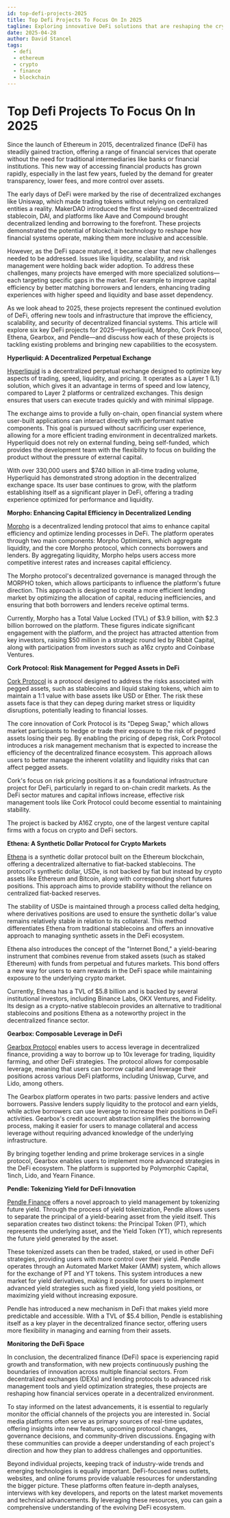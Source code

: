```yaml
---
id: top-defi-projects-2025
title: Top Defi Projects To Focus On In 2025
tagline: Exploring innovative DeFi solutions that are reshaping the crypto landscape
date: 2025-04-28
author: David Stancel
tags:
  - defi
  - ethereum
  - crypto
  - finance
  - blockchain
---
```


# Top Defi Projects To Focus On In 2025

Since the launch of Ethereum in 2015, decentralized finance (DeFi) has steadily gained traction, offering a range of financial services that operate without the need for traditional intermediaries like banks or financial institutions. This new way of accessing financial products has grown rapidly, especially in the last few years, fueled by the demand for greater transparency, lower fees, and more control over assets. 

The early days of DeFi were marked by the rise of decentralized exchanges like Uniswap, which made trading tokens without relying on centralized entities a reality. MakerDAO introduced the first widely-used decentralized stablecoin, DAI, and platforms like Aave and Compound brought decentralized lending and borrowing to the forefront. These projects demonstrated the potential of blockchain technology to reshape how financial systems operate, making them more inclusive and accessible.

However, as the DeFi space matured, it became clear that new challenges needed to be addressed. Issues like liquidity, scalability, and risk management were holding back wider adoption. To address these challenges, many projects have emerged with more specialized solutions—each targeting specific gaps in the market. For example to improve capital efficiency by better matching borrowers and lenders, enhancing trading experiences with higher speed and liquidity and base asset dependency.

As we look ahead to 2025, these projects represent the continued evolution of DeFi, offering new tools and infrastructure that improve the efficiency, scalability, and security of decentralized financial systems.
This article will explore six key DeFi projects for 2025—Hyperliquid, Morpho, Cork Protocol, Ethena, Gearbox, and Pendle—and discuss how each of these projects is tackling existing problems and bringing new capabilities to the ecosystem.

**Hyperliquid: A Decentralized Perpetual Exchange**

[Hyperliquid](https://hyperliquid.xyz/) is a decentralized perpetual exchange designed to optimize key aspects of trading, speed, liquidity, and pricing. It operates as a Layer 1 (L1) solution, which gives it an advantage in terms of speed and low latency, compared to Layer 2 platforms or centralized exchanges. This design ensures that users can execute trades quickly and with minimal slippage. 

The exchange aims to provide a fully on-chain, open financial system where user-built applications can interact directly with performant native components. This goal is pursued without sacrificing user experience, allowing for a more efficient trading environment in decentralized markets. Hyperliquid does not rely on external funding, being self-funded, which provides the development team with the flexibility to focus on building the product without the pressure of external capital. 

With over 330,000 users and $740 billion in all-time trading volume, Hyperliquid has demonstrated strong adoption in the decentralized exchange space. Its user base continues to grow, with the platform establishing itself as a significant player in DeFi, offering a trading experience optimized for performance and liquidity. 

**Morpho: Enhancing Capital Efficiency in Decentralized Lending**

[Morpho](https://morpho.org/) is a decentralized lending protocol that aims to enhance capital efficiency and optimize lending processes in DeFi. The platform operates through two main components: Morpho Optimizers, which aggregate liquidity, and the core Morpho protocol, which connects borrowers and lenders. By aggregating liquidity, Morpho helps users access more competitive interest rates and increases capital efficiency. 

The Morpho protocol's decentralized governance is managed through the MORPHO token, which allows participants to influence the platform's future direction. This approach is designed to create a more efficient lending market by optimizing the allocation of capital, reducing inefficiencies, and ensuring that both borrowers and lenders receive optimal terms. 

Currently, Morpho has a Total Value Locked (TVL) of $3.9 billion, with $2.3 billion borrowed on the platform. These figures indicate significant engagement with the platform, and the project has attracted attention from key investors, raising $50 million in a strategic round led by Ribbit Capital, along with participation from investors such as a16z crypto and Coinbase Ventures. 

**Cork Protocol: Risk Management for Pegged Assets in DeFi**

[Cork Protocol](https://corkprotocol.com/) is a protocol designed to address the risks associated with pegged assets, such as stablecoins and liquid staking tokens, which aim to maintain a 1:1 value with base assets like USD or Ether. The risk these assets face is that they can depeg during market stress or liquidity disruptions, potentially leading to financial losses. 

The core innovation of Cork Protocol is its "Depeg Swap," which allows market participants to hedge or trade their exposure to the risk of pegged assets losing their peg. By enabling the pricing of depeg risk, Cork Protocol introduces a risk management mechanism that is expected to increase the efficiency of the decentralized finance ecosystem. This approach allows users to better manage the inherent volatility and liquidity risks that can affect pegged assets. 

Cork's focus on risk pricing positions it as a foundational infrastructure project for DeFi, particularly in regard to on-chain credit markets. As the DeFi sector matures and capital inflows increase, effective risk management tools like Cork Protocol could become essential to maintaining stability.

The project is backed by A16Z crypto, one of the largest venture capital firms with a focus on crypto and DeFi sectors. 

**Ethena: A Synthetic Dollar Protocol for Crypto Markets**

[Ethena](https://www.ethena.fi/) is a synthetic dollar protocol built on the Ethereum blockchain, offering a decentralized alternative to fiat-backed stablecoins. The protocol's synthetic dollar, USDe, is not backed by fiat but instead by crypto assets like Ethereum and Bitcoin, along with corresponding short futures positions. This approach aims to provide stability without the reliance on centralized fiat-backed reserves. 

The stability of USDe is maintained through a process called delta hedging, where derivatives positions are used to ensure the synthetic dollar's value remains relatively stable in relation to its collateral. This method differentiates Ethena from traditional stablecoins and offers an innovative approach to managing synthetic assets in the DeFi ecosystem. 

Ethena also introduces the concept of the "Internet Bond," a yield-bearing instrument that combines revenue from staked assets (such as staked Ethereum) with funds from perpetual and futures markets. This bond offers a new way for users to earn rewards in the DeFi space while maintaining exposure to the underlying crypto market. 

Currently, Ethena has a TVL of $5.8 billion and is backed by several institutional investors, including Binance Labs, OKX Ventures, and Fidelity. Its design as a crypto-native stablecoin provides an alternative to traditional stablecoins and positions Ethena as a noteworthy project in the decentralized finance sector. 

**Gearbox: Composable Leverage in DeFi**

[Gearbox Protocol](https://gearbox.fi/) enables users to access leverage in decentralized finance, providing a way to borrow up to 10x leverage for trading, liquidity farming, and other DeFi strategies. The protocol allows for composable leverage, meaning that users can borrow capital and leverage their positions across various DeFi platforms, including Uniswap, Curve, and Lido, among others. 

The Gearbox platform operates in two parts: passive lenders and active borrowers. Passive lenders supply liquidity to the protocol and earn yields, while active borrowers can use leverage to increase their positions in DeFi activities. Gearbox's credit account abstraction simplifies the borrowing process, making it easier for users to manage collateral and access leverage without requiring advanced knowledge of the underlying infrastructure.

By bringing together lending and prime brokerage services in a single protocol, Gearbox enables users to implement more advanced strategies in the DeFi ecosystem. The platform is supported by Polymorphic Capital, 1inch, Lido, and Yearn Finance. 

**Pendle: Tokenizing Yield for DeFi Innovation**

[Pendle Finance](https://www.pendle.finance/) offers a novel approach to yield management by tokenizing future yield. Through the process of yield tokenization, Pendle allows users to separate the principal of a yield-bearing asset from the yield itself. This separation creates two distinct tokens: the Principal Token (PT), which represents the underlying asset, and the Yield Token (YT), which represents the future yield generated by the asset. 

These tokenized assets can then be traded, staked, or used in other DeFi strategies, providing users with more control over their yield. Pendle operates through an Automated Market Maker (AMM) system, which allows for the exchange of PT and YT tokens. This system introduces a new market for yield derivatives, making it possible for users to implement advanced yield strategies such as fixed yield, long yield positions, or maximizing yield without increasing exposure. 

Pendle has introduced a new mechanism in DeFi that makes yield more predictable and accessible. With a TVL of $5.4 billion, Pendle is establishing itself as a key player in the decentralized finance sector, offering users more flexibility in managing and earning from their assets.

**Monitoring the DeFi Space**

In conclusion, the decentralized finance (DeFi) space is experiencing rapid growth and transformation, with new projects continuously pushing the boundaries of innovation across multiple financial sectors. From decentralized exchanges (DEXs) and lending protocols to advanced risk management tools and yield optimization strategies, these projects are reshaping how financial services operate in a decentralized environment.

To stay informed on the latest advancements, it is essential to regularly monitor the official channels of the projects you are interested in. Social media platforms often serve as primary sources of real-time updates, offering insights into new features, upcoming protocol changes, governance decisions, and community-driven discussions. Engaging with these communities can provide a deeper understanding of each project's direction and how they plan to address challenges and opportunities.

Beyond individual projects, keeping track of industry-wide trends and emerging technologies is equally important. DeFi-focused news outlets, websites, and online forums provide valuable resources for understanding the bigger picture. These platforms often feature in-depth analyses, interviews with key developers, and reports on the latest market movements and technical advancements. By leveraging these resources, you can gain a comprehensive understanding of the evolving DeFi ecosystem.